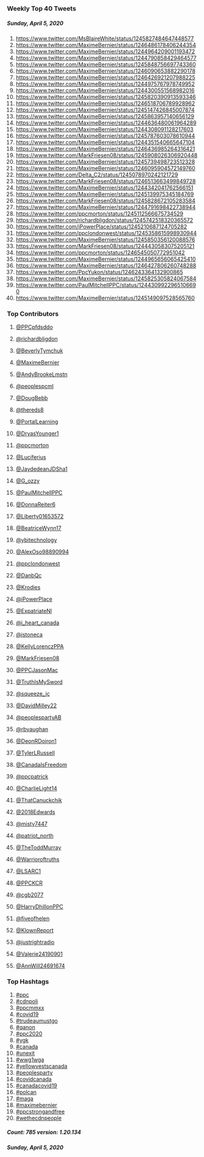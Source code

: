### Weekly Top 40 Tweets
##### Sunday, April 5, 2020
 1) https://www.twitter.com/MsBlaireWhite/status/1245827484647448577
 2) https://www.twitter.com/MaximeBernier/status/1246486178406244354
 3) https://www.twitter.com/MaximeBernier/status/1244964209001193472
 4) https://www.twitter.com/MaximeBernier/status/1244790858429464577
 5) https://www.twitter.com/MaximeBernier/status/1245848756697743360
 6) https://www.twitter.com/MaximeBernier/status/1246090653882290178
 7) https://www.twitter.com/MaximeBernier/status/1246426921207988225
 8) https://www.twitter.com/MaximeBernier/status/1244975767978749952
 9) https://www.twitter.com/MaximeBernier/status/1244300551568982016
10) https://www.twitter.com/MaximeBernier/status/1245820390913593346
11) https://www.twitter.com/MaximeBernier/status/1246518706789928962
12) https://www.twitter.com/MaximeBernier/status/1245147426845007874
13) https://www.twitter.com/MaximeBernier/status/1245863957140656129
14) https://www.twitter.com/MaximeBernier/status/1244636480061964289
15) https://www.twitter.com/MaximeBernier/status/1244308091128217603
16) https://www.twitter.com/MaximeBernier/status/1245787603078610944
17) https://www.twitter.com/MaximeBernier/status/1244351540665647104
18) https://www.twitter.com/MaximeBernier/status/1246436985264316421
19) https://www.twitter.com/MarkFriesen08/status/1245908026306920448
20) https://www.twitter.com/MaximeBernier/status/1245739498723512328
21) https://www.twitter.com/MaximeBernier/status/1246095904572149760
22) https://www.twitter.com/Delta_C2/status/1245078970242121729
23) https://www.twitter.com/MarkFriesen08/status/1246513663499849728
24) https://www.twitter.com/MaximeBernier/status/1244342041762566151
25) https://www.twitter.com/MaximeBernier/status/1245139975345184769
26) https://www.twitter.com/MarkFriesen08/status/1245828672105283584
27) https://www.twitter.com/MaximeBernier/status/1244791698422738944
28) https://www.twitter.com/ppcmorton/status/1245112566675734529
29) https://www.twitter.com/richardbligdon/status/1245742518320365572
30) https://www.twitter.com/iPowerPlace/status/1245210687124705282
31) https://www.twitter.com/ppclondonwest/status/1245358615998930944
32) https://www.twitter.com/MaximeBernier/status/1245850356120088576
33) https://www.twitter.com/MarkFriesen08/status/1244430583075205121
34) https://www.twitter.com/ppcmorton/status/1246545050772951042
35) https://www.twitter.com/MaximeBernier/status/1244965656065425410
36) https://www.twitter.com/MaximeBernier/status/1246427806260748288
37) https://www.twitter.com/PpcYukon/status/1246243364132900865
38) https://www.twitter.com/MaximeBernier/status/1245825305824067584
39) https://www.twitter.com/PaulMitchellPPC/status/1244309922965106690
40) https://www.twitter.com/MaximeBernier/status/1245149097528565760

### Top Contributors
  1) [@PPCpfdsddo](https://www.twitter.com/PPCpfdsddo)
  2) [@richardbligdon](https://www.twitter.com/richardbligdon)
  3) [@BeverlyTymchuk](https://www.twitter.com/BeverlyTymchuk)
  4) [@MaximeBernier](https://www.twitter.com/MaximeBernier)
  5) [@AndyBrookeLmstn](https://www.twitter.com/AndyBrookeLmstn)
  6) [@peoplespcml](https://www.twitter.com/peoplespcml)
  7) [@DougBebb](https://www.twitter.com/DougBebb)
  8) [@thereds8](https://www.twitter.com/thereds8)
  9) [@PortalLearning](https://www.twitter.com/PortalLearning)
 10) [@DryasYounger1](https://www.twitter.com/DryasYounger1)

 11) [@ppcmorton](https://www.twitter.com/ppcmorton)
 12) [@Luciferius](https://www.twitter.com/Luciferius)
 13) [@JaydedeanJDSha1](https://www.twitter.com/JaydedeanJDSha1)
 14) [@G_ozzy](https://www.twitter.com/G_ozzy)
 15) [@PaulMitchellPPC](https://www.twitter.com/PaulMitchellPPC)
 16) [@DonnaReiter6](https://www.twitter.com/DonnaReiter6)
 17) [@Liberty01653572](https://www.twitter.com/Liberty01653572)
 18) [@BeatriceWynn17](https://www.twitter.com/BeatriceWynn17)
 19) [@ybitechnology](https://www.twitter.com/ybitechnology)
 20) [@AlexOso98890994](https://www.twitter.com/AlexOso98890994)

 21) [@ppclondonwest](https://www.twitter.com/ppclondonwest)
 22) [@DanbQc](https://www.twitter.com/DanbQc)
 23) [@Krodies](https://www.twitter.com/Krodies)
 24) [@iPowerPlace](https://www.twitter.com/iPowerPlace)
 25) [@ExpatriateNl](https://www.twitter.com/ExpatriateNl)
 26) [@i_heart_canada](https://www.twitter.com/i_heart_canada)
 27) [@istoneca](https://www.twitter.com/istoneca)
 28) [@KellyLorenczPPA](https://www.twitter.com/KellyLorenczPPA)
 29) [@MarkFriesen08](https://www.twitter.com/MarkFriesen08)
 30) [@PPCJasonMac](https://www.twitter.com/PPCJasonMac)

 31) [@TruthIsMySword](https://www.twitter.com/TruthIsMySword)
 32) [@squeeze_jc](https://www.twitter.com/squeeze_jc)
 33) [@DavidMilley22](https://www.twitter.com/DavidMilley22)
 34) [@peoplespartyAB](https://www.twitter.com/peoplespartyAB)
 35) [@rbvaughan](https://www.twitter.com/rbvaughan)
 36) [@DeonRDoiron1](https://www.twitter.com/DeonRDoiron1)
 37) [@TylerLRussell](https://www.twitter.com/TylerLRussell)
 38) [@CanadaIsFreedom](https://www.twitter.com/CanadaIsFreedom)
 39) [@ppcpatrick](https://www.twitter.com/ppcpatrick)
 40) [@CharlieLight14](https://www.twitter.com/CharlieLight14)

 41) [@ThatCanuckchik](https://www.twitter.com/ThatCanuckchik)
 42) [@2018Edwards](https://www.twitter.com/2018Edwards)
 43) [@misty7447](https://www.twitter.com/misty7447)
 44) [@patriot_north](https://www.twitter.com/patriot_north)
 45) [@TheToddMurray](https://www.twitter.com/TheToddMurray)
 46) [@Warrioroftruths](https://www.twitter.com/Warrioroftruths)
 47) [@LSARC1](https://www.twitter.com/LSARC1)
 48) [@PPCKCR](https://www.twitter.com/PPCKCR)
 49) [@cgb2077](https://www.twitter.com/cgb2077)
 50) [@HarryDhillonPPC](https://www.twitter.com/HarryDhillonPPC)

 51) [@fiveofhelen](https://www.twitter.com/fiveofhelen)
 52) [@KlownReport](https://www.twitter.com/KlownReport)
 53) [@justrightradio](https://www.twitter.com/justrightradio)
 54) [@Valerie24190901](https://www.twitter.com/Valerie24190901)
 55) [@AnnWill24691674](https://www.twitter.com/AnnWill24691674)


### Top Hashtags

  1) [#ppc](https://www.twitter.com/hashtag/ppc)
  2) [#cdnpoli](https://www.twitter.com/hashtag/cdnpoli)
  3) [#ppcmmxx](https://www.twitter.com/hashtag/ppcmmxx)
  4) [#covid19](https://www.twitter.com/hashtag/covid19)
  5) [#trudeaumustgo](https://www.twitter.com/hashtag/trudeaumustgo)
  6) [#qanon](https://www.twitter.com/hashtag/qanon)
  7) [#ppc2020](https://www.twitter.com/hashtag/ppc2020)
  8) [#ygk](https://www.twitter.com/hashtag/ygk)
  9) [#canada](https://www.twitter.com/hashtag/canada)
 10) [#unexit](https://www.twitter.com/hashtag/unexit)
 11) [#wwg1wga](https://www.twitter.com/hashtag/wwg1wga)
 12) [#yellowvestscanada](https://www.twitter.com/hashtag/yellowvestscanada)
 13) [#peoplesparty](https://www.twitter.com/hashtag/peoplesparty)
 14) [#covidcanada](https://www.twitter.com/hashtag/covidcanada)
 15) [#canadacovid19](https://www.twitter.com/hashtag/canadacovid19)
 16) [#polcan](https://www.twitter.com/hashtag/polcan)
 17) [#maga](https://www.twitter.com/hashtag/maga)
 18) [#maximebernier](https://www.twitter.com/hashtag/maximebernier)
 19) [#ppcstrongandfree](https://www.twitter.com/hashtag/ppcstrongandfree)
 20) [#wethecdnpeople](https://www.twitter.com/hashtag/wethecdnpeople)

##### Count: 785	version: 1.20.134
##### Sunday, April 5, 2020

